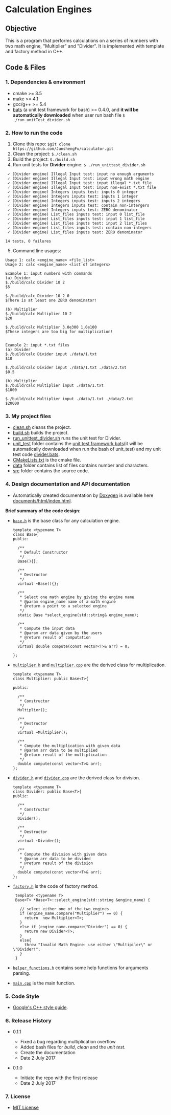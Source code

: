 # Calculation Engines

## Objective
This is a program that performs calculations on a series of numbers with two math engine, 
"Multiplier" and "Divider". It is implemented with template and factory method in C++.


## Code & Files
### 1. Dependencies & environment

* cmake >= 3.5
* make >= 4.1
* gcc/g++ >= 5.4
* [bats](https://github.com/sstephenson/bats) (a unit test framework for bash) >= 0.4.0, 
and **it will be automatically downloaded** when user run bash file `$ ./run_unitTest_divider.sh`
   

### 2. How to run the code

1. Clone this repo: `$git clone https://github.com/JunshengFu/calculator.git`
2. Clean the project: `$./clean.sh`
3. Build the project: `$./build.sh` 
4. Run unit tests for **Divider** engine: `$ ./run_unittest_divider.sh`

```
 ✓ (Divider engine) Illegal Input test: input no enough arguments
 ✓ (Divider engine) Illegal Input test: input wrong math engine
 ✓ (Divider engine) Illegal Input test: input illegal *.txt file
 ✓ (Divider engine) Illegal Input test: input non-exist *.txt file
 ✓ (Divider engine) Integers inputs test: inputs 0 integer
 ✓ (Divider engine) Integers inputs test: inputs 1 integer
 ✓ (Divider engine) Integers inputs test: inputs 2 integers
 ✓ (Divider engine) Integers inputs test: contain non-intergers
 ✓ (Divider engine) Integers inputs test: ZERO denominator
 ✓ (Divider engine) List_files inputs test: input 0 list_file
 ✓ (Divider engine) List_files inputs test: input 1 list_file
 ✓ (Divider engine) List_files inputs test: input 2 list_files
 ✓ (Divider engine) List_files inputs test: contain non-integers
 ✓ (Divider engine) List_files inputs test: ZERO denominator

14 tests, 0 failures

```

5. Command line usages:
 
```
Usage 1: calc <engine_name> <file_list>
Usage 2: calc <engine_name> <list of integers>

Example 1: input numbers with commands
(a) Divider
$./build/calc Divider 10 2
$5

$./build/calc Divider 10 2 0
$There is at least one ZERO denominator!

(b) Multiplier
$./build/calc Multiplier 10 2
$20

$./build/calc Multiplier 3.0e300 1.0e100
$These integers are too big for multiplication!


Example 2: input *.txt files
(a) Divider
$./build/calc Divider input ./data/1.txt
$10

$./build/calc Divider input ./data/1.txt ./data/2.txt
$0.5

(b) Multiplier
$./build/calc Multiplier input ./data/1.txt
$1000

$./build/calc Multiplier input ./data/1.txt ./data/2.txt
$20000

```

### 3. My project files 

* [clean.sh](clean.sh) cleans the project.
* [build.sh](build.sh) builds the project.
* [run_unittest_divider.sh](run_unittest_divider.sh) runs the unit test for Divider.
* [unit_test](unit_test) folder contains the [unit test framework bats](https://github.com/sstephenson/bats)(it will 
be automatically downloaded when run the bash of unit_test) and my unit test code [divider.bats](unit_test/divider.bats). 
* [CMakeLists.txt](CMakeLists.txt) is the cmake file.
* [data](data) folder contains list of files contains number and characters.
* [src](src) folder contains the source code.


### 4. Design documentation and API documentation

* Automatically created documentation by [Doxygen](http://www.stack.nl/~dimitri/doxygen/) is
available here [documents/html/index.html](documents/html/index.html).

**Brief summary of the code design**:
* [`base.h`](src/base.h) is the base class for any calculation engine.
    
    ```
    template <typename T>
    class Base{
    public:
    
      /**
       * Default Constructor
       */
      Base(){};
    
      /**
       * Destructor
       */
      virtual ~Base(){};
    
      /**
       * Select one math engine by giving the engine name
       * @param engine_name name of a math engine
       * @return a point to a selected engine
       */
      static Base *select_engine(std::string& engine_name);
    
      /**
       * Compute the input data
       * @param arr data given by the users
       * @return result of computation
       */
      virtual double compute(const vector<T>& arr) = 0;
    
    };
    
    ```
    
* [`multiplier.h`](src/multiplier.h) and [`multiplier.cpp`](src/multiplier.cpp) are the derived class for multiplication.
    
    ```
    template <typename T>
    class Multiplier: public Base<T>{
    
    public:
    
      /**
       * Constructor
       */
      Multiplier();
    
      /**
       * Destructor
       */
      virtual ~Multiplier();
    
      /**
       * Compute the multiplication with given data
       * @param arr data to be multiplied
       * @return result of the multiplication
       */
      double compute(const vector<T>& arr);
    };    
    ```
    
    
* [`divider.h`](src/divider.h) and [`divider.cpp`](src/divider.cpp) are the derived class for division. 
    ```
    template <typename T>
    class Divider: public Base<T>{
    public:
    
      /**
       * Constructor
       */
      Divider();
    
      /**
       * Destructor
       */
      virtual ~Divider();
    
      /**
       * Compute the division with given data
       * @param arr data to be divided
       * @return result of the division
       */
      double compute(const vector<T>& arr);
    };
   ```

* [`factory.h`](src/factory.h) is the code of factory method.

   ```
    template <typename T>
    Base<T> *Base<T>::select_engine(std::string &engine_name) {
    
      // select either one of the two engines
      if (engine_name.compare("Multiplier") == 0) {
        return  new Multiplier<T>;
      }
      else if (engine_name.compare("Divider") == 0) {
        return new Divider<T>;
      }
      else{
        throw "Invalid Math Engine: use either \"Multipiler\" or \"Divider!";
      }
    }
   ```
* [`helper_functions.h`](src/helper_functions.h) contains some help functions for arguments parsing.
* [`main.cpp`](src/main.cpp) is the main function.
 

### 5. Code Style

* [Google's C++ style guide](https://google.github.io/styleguide/cppguide.html).


### 6. Release History

* 0.1.1
    * Fixed a bug regarding multiplication overflow
    * Added bash files for _build_, _clean_ and the _unit test_.
    * Create the documentation
    * Date 2 July 2017

* 0.1.0
    * Initiate the repo with the first release 
    * Date 2 July 2017

### 7. License

* [MIT License](https://opensource.org/licenses/MIT)

